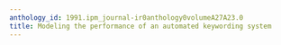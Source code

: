```yaml
---
anthology_id: 1991.ipm_journal-ir0anthology0volumeA27A23.0
title: Modeling the performance of an automated keywording system
---
```

